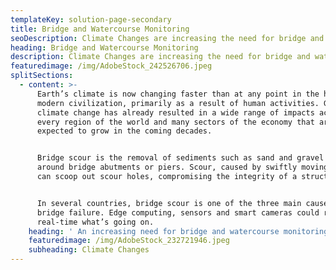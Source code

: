 ```yaml
---
templateKey: solution-page-secondary
title: Bridge and Watercourse Monitoring
seoDescription: Climate Changes are increasing the need for bridge and watercourse monitoring
heading: Bridge and Watercourse Monitoring
description: Climate Changes are increasing the need for bridge and watercourse monitoring
featuredimage: /img/AdobeStock_242526706.jpeg
splitSections:
  - content: >-
      Earth’s climate is now changing faster than at any point in the history of
      modern civilization, primarily as a result of human activities. Global
      climate change has already resulted in a wide range of impacts across
      every region of the world and many sectors of the economy that are
      expected to grow in the coming decades. 


      Bridge scour is the removal of sediments such as sand and gravel from
      around bridge abutments or piers. Scour, caused by swiftly moving water,
      can scoop out scour holes, compromising the integrity of a structure. 


      In several countries, bridge scour is one of the three main causes of
      bridge failure. Edge computing, sensors and smart cameras could report in
      real-time what’s going on.
    heading: ' An increasing need for bridge and watercourse monitoring'
    featuredimage: /img/AdobeStock_232721946.jpeg
    subheading: Climate Changes
---
```


